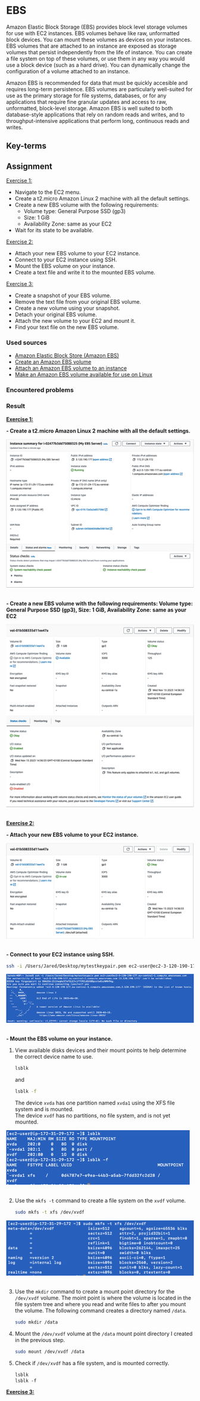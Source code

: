 # EBS
Amazon Elastic Block Storage (EBS) provides block level storage volumes for use with EC2 instances. EBS volumes behave like raw, unformatted block devices. You can mount these volumes as devices on your instances. EBS volumes that are attached to an instance are exposed as storage volumes that persist independently from the life of instance. You can create a file system on top of these volumes, or use them in any way you would use a block device (such as a hard drive). You can dynamically change the configuration of a volume attached to an instance.

Amazon EBS is recommended for data that must be quickly accesible and requires long-term persistence. EBS volumes are particularly well-suited for use as the primary storage for file systems, databases, or for any applications that require fine granular updates and access to raw, unformatted, block-level storage. Amazon EBS is well suited to both database-style applications that rely on random reads and writes, and to throughput-intensive applications that perform long, continuous reads and writes.

## Key-terms

## Assignment

<ins>Exercise 1:</ins>
- Navigate to the EC2 menu.
- Create a t2.micro Amazon Linux 2 machine with all the default settings.
- Create a new EBS volume with the following requirements:
    - Volume type: General Purpose SSD (gp3)
    - Size: 1 GiB
    - Availability Zone: same as your EC2
- Wait for its state to be available.

<ins>Exercise 2:</ins>
- Attach your new EBS volume to your EC2 instance.
- Connect to your EC2 instance using SSH.
- Mount the EBS volume on your instance.
- Create a text file and write it to the mounted EBS volume.

<ins>Exercise 3:</ins>
- Create a snapshot of your EBS volume.
- Remove the text file from your original EBS volume.
- Create a new volume using your snapshot.
- Detach your original EBS volume.
- Attach the new volume to your EC2 and mount it.
- Find your text file on the new EBS volume.

### Used sources
- [Amazon Elastic Block Store (Amazon EBS)](https://docs.aws.amazon.com/AWSEC2/latest/UserGuide/AmazonEBS.html)
- [Create an Amazon EBS volume](https://docs.aws.amazon.com/AWSEC2/latest/UserGuide/ebs-creating-volume.html)
- [Attach an Amazon EBS volume to an instance](https://docs.aws.amazon.com/AWSEC2/latest/UserGuide/ebs-attaching-volume.html)
- [Make an Amazon EBS volume available for use on Linux](https://docs.aws.amazon.com/AWSEC2/latest/UserGuide/ebs-using-volumes.html)

### Encountered problems


### Result

**<ins>Exercise 1:</ins>**

**- Create a t2.micro Amazon Linux 2 machine with all the default settings.**

![create instance](/04_AWS_1/images/08_ebs1-1.png)<br><br>

**- Create a new EBS volume with the following requirements: Volume type: General Purpose SSD (gp3), Size: 1 GiB, Availability Zone: same as your EC2**

![create volume](/04_AWS_1/images/08_ebs1-2.png)<br><br>

**<ins>Exercise 2:</ins>**

**- Attach your new EBS volume to your EC2 instance.**

![attach ebs to instance](/04_AWS_1/images/08_ebs2-1.png)<br><br>

**- Connect to your EC2 instance using SSH.**

```bash
ssh -i /Users/Jared/Desktop/mytestkeypair.pem ec2-user@ec2-3-120-190-177.eu-central-1.compute.amazonaws.com
```

![connect to instance](/04_AWS_1/images/08_ebs2-2.png)<br><br>

**- Mount the EBS volume on your instance.**

1. View available disks devices and their mount points te help determine the correct device name to use.

    ```bash
    lsblk
    ```
    
    and

    ```bash
    lsblk -f
    ```

    The device `xvda` has one partition named `xvda1` using the XFS file system and is mounted.  
    The device `xvdf` has no partitions, no file system, and is not yet mounted.

![connect to instance](/04_AWS_1/images/08_ebs2-3-1.png)<br><br>

2. Use the `mkfs -t` command to create a file system on the `xvdf` volume.

    ```bash
    sudo mkfs -t xfs /dev/xvdf
    ```

![connect to instance](/04_AWS_1/images/08_ebs2-3-2.png)<br><br>

3. Use the `mkdir` command to create a mount point directory for the `/dev/xvdf` volume. The moint point is where the volume is located in the file system tree and where you read and write files to after you mount the volume. The following command creates a directory named `/data`.

    ```bash
    sudo mkdir /data
    ```
4. Mount the `/dev/xvdf` volume at the `/data` mount point directory I created in the previous step.

    ```bash
    sudo mount /dev/xvdf /data
    ```
5. Check if `/dev/xvdf` has a file system, and is mounted correctly.

    ```
    lsblk
    lsblk -f
    
    ```

**<ins>Exercise 3:</ins>**